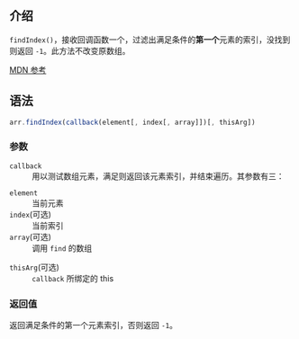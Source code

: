 ## 介绍

`findIndex()`，接收回调函数一个，过滤出满足条件的**第一个**元素的索引，没找到则返回 `-1`。此方法不改变原数组。

[MDN 参考](https://developer.mozilla.org/zh-CN/docs/Web/JavaScript/Reference/Global_Objects/Array/findIndex)

## 语法

```js
arr.findIndex(callback(element[, index[, array]])[, thisArg])
```

### 参数

<dl>
  <dt><code>callback</code></dt>
  <dd>用以测试数组元素，满足则返回该元素索引，并结束遍历。其参数有三：</dd>
  <dl>
    <dt><code>element</code></dt>
    <dd>当前元素</dd>
    <dt><code>index</code>(可选)</dt>
    <dd>当前索引</dd>
    <dt><code>array</code>(可选)</dt>
    <dd>调用 <code>find</code> 的数组</dd>
  </dl>
  <dt><code>thisArg</code>(可选)</dt>
  <dd><code>callback</code> 所绑定的 this</dd>
</dl>

### 返回值

返回满足条件的第一个元素索引，否则返回 `-1`。
